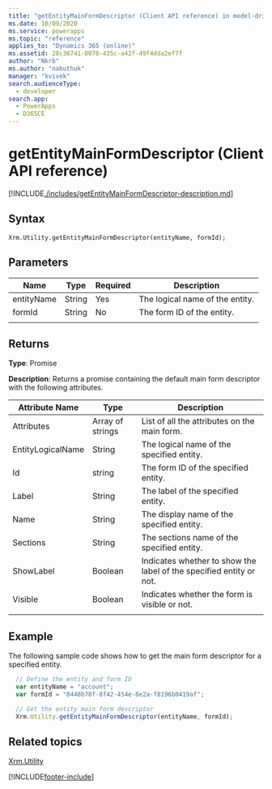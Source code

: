 ```yaml
---
title: "getEntityMainFormDescriptor (Client API reference) in model-driven apps| MicrosoftDocs"
ms.date: 10/09/2020
ms.service: powerapps
ms.topic: "reference"
applies_to: "Dynamics 365 (online)"
ms.assetid: 28c36741-0070-435c-a42f-49f4dda2ef7f
author: "Nkrb"
ms.author: "nabuthuk"
manager: "kvivek"
search.audienceType: 
  - developer
search.app: 
  - PowerApps
  - D365CE
---
```


# getEntityMainFormDescriptor (Client API reference)

[!INCLUDE[./includes/getEntityMainFormDescriptor-description.md](./includes/getEntityMainFormDescriptor-description.md)] 

## Syntax

`Xrm.Utility.getEntityMainFormDescriptor(entityName, formId);`

## Parameters

|Name |Type |Required |Description |
|---|---|---|---|
|entityName|String|Yes|The logical name of the entity.|
|formId|String|No|The form ID of the entity.|
||||

## Returns

**Type**: Promise

**Description**: Returns a promise containing the default main form descriptor with the following attributes.

|Attribute Name| Type| Description|
|-------------|-------|-----------|
|Attributes| Array of strings| List of all the attributes on the main form.|
|EntityLogicalName| String| The logical name of the specified entity.|
|Id| string| The form ID of the specified entity.|
|Label| String| The label of the specified entity.|
|Name| String| The display name of the specified entity.|
|Sections| String| The sections name of the specified entity.|
|ShowLabel| Boolean| Indicates whether to show the label of the specified entity or not.|
|Visible| Boolean| Indicates whether the form is visible or not.|
||||

## Example

The following sample code shows how to get the main form descriptor for a specified entity. 

```javascript
  // Define the entity and form ID
  var entityName = "account";
  var formId = "8448b78f-8f42-454e-8e2a-f8196b0419af";

  // Get the entity main form descriptor 
  Xrm.Utility.getEntityMainFormDescriptor(entityName, formId);
```

## Related topics

[Xrm.Utility](../xrm-utility.md)

[!INCLUDE[footer-include](../../../../../includes/footer-banner.md)]

